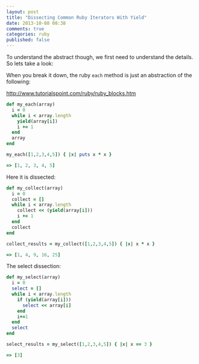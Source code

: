 ```yaml
---
layout: post
title: "Dissecting Common Ruby Iterators With Yield"
date: 2013-10-08 08:38
comments: true
categories: ruby
published: false
---
```



To understand the abstract though, we first need to understand the details. So lets take a look:

When you break it down, the ruby `each` method is just an abstraction of the following:

http://www.tutorialspoint.com/ruby/ruby_blocks.htm

```ruby
def my_each(array)
  i = 0
  while i < array.length
    yield(array[i])
    i += 1
  end 
  array
end

my_each([1,2,3,4,5]) { |x| puts x * x } 

=> [1, 2, 3, 4, 5]
```

Here it is dissected:
```ruby
def my_collect(array)
  i = 0
  collect = []
  while i < array.length
    collect << (yield(array[i]))
    i += 1
  end 
  collect
end

collect_results = my_collect([1,2,3,4,5]) { |x| x * x } 

=> [1, 4, 9, 16, 25]
```

The select dissection:

```ruby
def my_select(array)
  i = 0
  select = []
  while i < array.length
    if (yield(array[i]))
      select << array[i]
    end
    i+=1
  end 
  select
end

select_results = my_select([1,2,3,4,5]) { |x| x == 3 } 

=> [3]
```